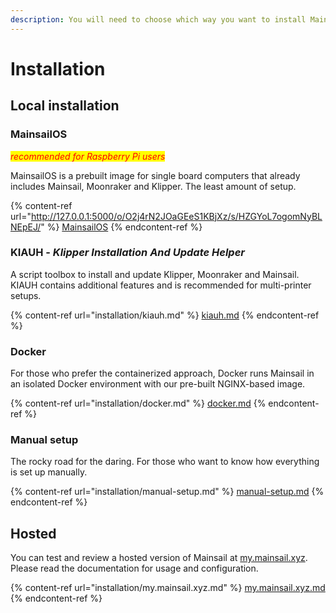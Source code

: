 ```yaml
---
description: You will need to choose which way you want to install Mainsail.
---
```


# Installation

## Local installation <a href="#local-installation" id="local-installation"></a>

### MainsailOS

_<mark style="color:red;">recommended for Raspberry Pi users</mark>_

MainsailOS is a prebuilt image for single board computers that already includes Mainsail, Moonraker and Klipper. The least amount of setup.

{% content-ref url="http://127.0.0.1:5000/o/O2j4rN2JOaGEeS1KBjXz/s/HZGYoL7ogomNyBLNEpEJ/" %}
[MainsailOS](http://127.0.0.1:5000/o/O2j4rN2JOaGEeS1KBjXz/s/HZGYoL7ogomNyBLNEpEJ/)
{% endcontent-ref %}

### KIAUH - _Klipper Installation And Update Helper_

A script toolbox to install and update Klipper, Moonraker and Mainsail. KIAUH contains additional features and is recommended for multi-printer setups.

{% content-ref url="installation/kiauh.md" %}
[kiauh.md](installation/kiauh.md)
{% endcontent-ref %}

### Docker

For those who prefer the containerized approach, Docker runs Mainsail in an isolated Docker environment with our pre-built NGINX-based image.

{% content-ref url="installation/docker.md" %}
[docker.md](installation/docker.md)
{% endcontent-ref %}

### Manual setup

The rocky road for the daring. For those who want to know how everything is set up manually.

{% content-ref url="installation/manual-setup.md" %}
[manual-setup.md](installation/manual-setup.md)
{% endcontent-ref %}

## Hosted <a href="#hosted" id="hosted"></a>

You can test and review a hosted version of Mainsail at [my.mainsail.xyz](http://my.mainsail.xyz). Please read the documentation for usage and configuration.

{% content-ref url="installation/my.mainsail.xyz.md" %}
[my.mainsail.xyz.md](installation/my.mainsail.xyz.md)
{% endcontent-ref %}
